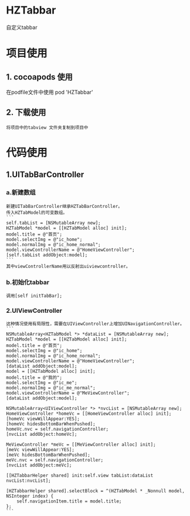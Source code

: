 # HZTabbar
自定义tabbar

# 项目使用
## 1. cocoapods 使用
   在podfile文件中使用 pod 'HZTabbar'
## 2. 下载使用
    将项目中的tabview 文件夹复制到项目中
# 代码使用

## 1.UITabBarController
### a.新建数组
    新建UITabBarController继承HZTabBarController。
    传入HZTabModel的可变数组。
    ```
    self.tabList = [NSMutableArray new];
    HZTabModel *model = [[HZTabModel alloc] init];
    model.title = @"首页";
    model.selectImg = @"ic_home";
    model.normalImg = @"ic_home_normal";
    model.viewControllerName = @"HomeViewController";
    [self.tabList addObject:model];
    ```
    其中viewControllerName用以反射出uiviewcontroller。
### b.初始化tabbar
    调用[self initTabBar];
    
### 2.UIViewController
    这种情况使用有局限性，需要在UIViewController上增加UINavigationController。
    ```
    NSMutableArray<HZTabModel *> *dataList = [NSMutableArray new];
    HZTabModel *model = [[HZTabModel alloc] init];
    model.title = @"首页";
    model.selectImg = @"ic_home";
    model.normalImg = @"ic_home_normal";
    model.viewControllerName = @"HomeViewController";
    [dataList addObject:model];
    model = [[HZTabModel alloc] init];
    model.title = @"我的";
    model.selectImg = @"ic_me";
    model.normalImg = @"ic_me_normal";
    model.viewControllerName = @"MeViewController";
    [dataList addObject:model];
    
    NSMutableArray<UIViewController *> *nvcList = [NSMutableArray new];
    HomeViewController *homeVc = [[HomeViewController alloc] init];
    [homeVc viewWillAppear:YES];
    [homeVc hidesBottomBarWhenPushed];
    homeVc.nvc = self.navigationController;
    [nvcList addObject:homeVc];
    
    MeViewController *meVc = [[MeViewController alloc] init];
    [meVc viewWillAppear:YES];
    [meVc hidesBottomBarWhenPushed];
    meVc.nvc = self.navigationController;
    [nvcList addObject:meVc];
    
    [[HZTabbarHelper shared] init:self.view tabList:dataList nvcList:nvcList];
    
    [HZTabbarHelper shared].selectBlock = ^(HZTabModel * _Nonnull model, NSInteger index) {
        self.navigationItem.title = model.title;
    };
    ```
    
    
    
